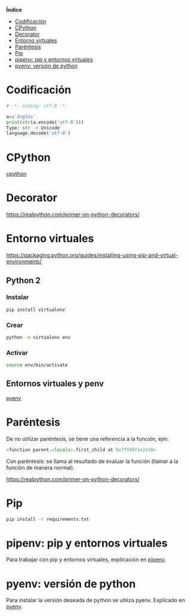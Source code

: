 **Índice**

- [Codificación](#codificacion)
- [CPython](#cpython)
- [Decorator](#decorator)
- [Entorno virtuales](#venv)
- [Paréntesis](#parentesis)
- [Pip](#pip)
- [pipenv: pip y entornos virtuales](#pipenv)
- [pyenv: versión de python](#pyenv)

<a name=codificacion></a>
# Codificación

```python
# -*- coding: utf-8 -*-    
```

```python
a=u'Inglés'
print(str(a.encode('utf-8')))
Type: str -> Unicode
language.decode('utf-8')
```

<a name="cpython"></a>
# CPython

[cpython](cpython.md)

<a name="decorator"></a>
# Decorator

https://realpython.com/primer-on-python-decorators/

<a name="venv"></a>
# Entorno virtuales

https://packaging.python.org/guides/installing-using-pip-and-virtual-environments/

## Python 2

### Instalar

```bash
pip install virtualenv
```

### Crear

```bash
python -m virtualenv env
```

### Activar

```bash
source env/bin/activate
```
## Entornos virtuales y penv

[pyenv](pyenv.md)

<a name="parentesis"></a>
# Paréntesis

De no utilizar paréntesis, se tiene una referencia a la función, ejm:

```python
<function parent.<locals>.first_child at 0x7f599f1e2e18>
```

Con paréntesis: se llama al resultado de evaluar la función (llamar a la función de manera normal).

https://realpython.com/primer-on-python-decorators/

<a name="pip"></a>
# Pip

```bash
pip install -r requirements.txt
```

<a name="pipenv"></a>
# pipenv: pip y entornos virtuales

Para trabajar con pip y entornos virtuales, explicación en [pipenv](pipenv.md).

<a name="pyenv"></a>
# pyenv: versión de python

Para instalar la versión deseada de python se utiliza pyenv. Explicado en [pyenv](pyenv.md).
